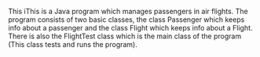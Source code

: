 This iThis is a Java program which manages passengers in air flights. 
The program consists of two basic classes, the class Passenger which keeps info about a passenger and the class Flight which keeps info about a Flight. 
There is also the FlightTest class which is the main class of the program (This class tests and runs the program).
